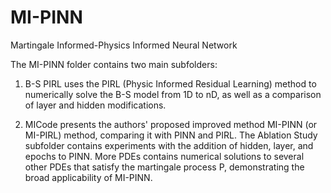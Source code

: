# MI-PINN
Martingale Informed-Physics Informed Neural Network

The MI-PINN folder contains two main subfolders:

1. B-S PIRL uses the PIRL (Physic Informed Residual Learning) method to numerically solve the B-S model from 1D to nD, as well as a comparison of layer and hidden modifications.

2. MICode presents the authors' proposed improved method MI-PINN (or MI-PIRL) method, comparing it with PINN and PIRL.
   The Ablation Study subfolder contains experiments with the addition of hidden, layer, and epochs to PINN.
   More PDEs contains numerical solutions to several other PDEs that satisfy the martingale process P, demonstrating the broad applicability of MI-PINN.
